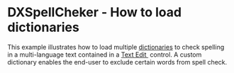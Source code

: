 # DXSpellCheker - How to load dictionaries


This example illustrates how to load multiple <a href="http://help.devexpress.com/#WPF/CustomDocument8945">dictionaries</a> to check spelling in a multi-language text contained in a <a href="http://help.devexpress.com/#WPF/CustomDocument6165">Text Edit </a> control. A custom dictionary enables the end-user to exclude certain words from spell check. 

<br/>


